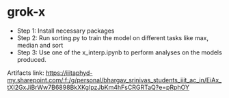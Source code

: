 # grok-x

- Step 1: Install necessary packages
- Step 2: Run sorting.py to train the model on different tasks like max, median and sort
- Step 3: Use one of the x_interp.ipynb to perform analyses on the models produced.

Artifacts link: https://iiitaphyd-my.sharepoint.com/:f:/g/personal/bhargav_srinivas_students_iiit_ac_in/EiAx_tXI2GxJiBrWw7B6898BkXKgIpzJbKm4hFsCRGRTaQ?e=pRphOY